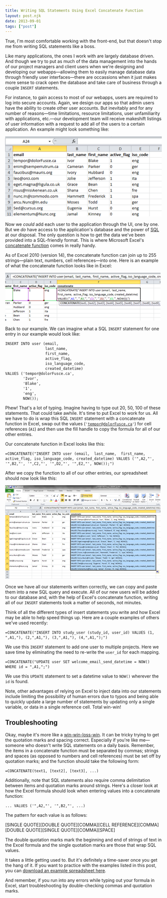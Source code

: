 ```yaml
---
title: Writing SQL Statements Using Excel Concatenate Function
layout: post.njk
date: 2013-09-01
tags: ["post"]
---
```


True, I'm most comfortable working with the front-end, but that doesn't stop me from writing SQL statements like a boss.

Like many applications, the ones I work with are largely database driven. And though we try to put as much of the data 
management into the hands of our project managers and client users when we're designing and developing our 
webapps—allowing them to easily manage database data through friendly user interfaces—there are occassions when it just 
makes more sense to crack open the database and take care of business through a couple <code>INSERT</code> statements.

For instance, to gain access to most of our webapps, users are required to log into secure accounts. Again, we design 
our apps so that admin users have the ability to create other user accounts. But inevitably and for any number of 
reasons—time limitations, resource limitations, user unfamiliarity with applications, etc.—our development team will 
receive makeshift listings of user information with a request to add all of the users to a certain application. An 
example might look something like:

<div class="text-center"><img class="mw-100 mb-4 shadow border" src="blog-writingSQLStatements-001.png" alt="Spreadsheet"></div>

Now we <em>could</em> add each user to the application through the UI, one by one. But we <em>do</em> have access to 
the application's database and the power of 
<a href="http://en.wikipedia.org/wiki/SQL" target="_blank" rel="noopener">SQL</a> at our disposal. The only question is 
how to get the data we've been provided into a SQL-friendly format. This is where Microsoft Excel's 
<a href="https://support.microsoft.com/en-us/office/combine-text-from-two-or-more-cells-into-one-cell-81ba0946-ce78-42ed-b3c3-21340eb164a6" target="_blank" rel="noopener">concatenate function</a> 
comes in really handy.

As of Excel 2010 (version 14), the concatenate function can join up to 255 strings—plain text, numbers, cell
references—into one. Here is an example of what the concatenate function looks like in Excel:

<div class="text-center"><img class="mw-100 mb-4 shadow border" src="blog-writingSQLStatements-002.png" alt="Concatenate Function"></div>

Back to our example. We can imagine what a SQL <code>INSERT</code> statement for one entry in our example would look
like:

<pre class="rounded-4 mb-3"><code class="language-sql">INSERT INTO user (email,
				  last_name,
				  first_name,
				  active_flag,
				  iso_language_code,
				  created_datetime)
VALUES ('tempor@dolorFusce.ca',
		'Ivor',
		'Blake',
		'1',
		'eng',
		NOW());
</code></pre>

Phew! That's a lot of typing. Imagine having to type out 20, 50, 100 of these statements. That could take awhile. It's
time to put Excel to work for us. All we have to do is wrap this SQL <code>INSERT</code> statement with a concatenate
function in Excel, swap out the values (<code>'tempor@dolorFusce.ca'</code>) for cell references (<code>A1</code>) and
then use the fill handle to copy the formula for all of our other entries.

Our concatenate function in Excel looks like this:

<pre class="rounded-4 mb-3"><code class="language-bash">=CONCATENATE("INSERT INTO user (email,  last_name,  first_name,  active_flag, iso_language_code, created_datetime) VALUES ('",A2,"', '",B2,"', '",C2,"', '",D2,"', '",E2,"', NOW());")</code></pre>

After we copy the function to all of our other entries, our spreadsheet should now look like this:

<div class="text-center"><img class="mw-100 mb-4 shadow border" src="blog-writingSQLStatements-003.png" alt="Completed Spreadsheet"></div>

Once we have all our statements written correctly, we can copy and paste them into a new SQL query and execute. All of
our new users will be added to our database and, with the help of Excel's concatenate function, writing all of our
<code>INSERT</code> statements took a matter of seconds, not minutes.

Think of all the different types of insert statements you write and how Excel may be able to help speed things up. Here
are a couple examples of others we've used recently:

<pre class="rounded-4 mb-3"><code class="language-bash">=CONCATENATE("INSERT INTO study_user (study_id, user_id) VALUES (1, ",A1,"), (2,",A1,"), (3,",A1,"), (4,",A1,");")</code></pre>

We use this <code>INSERT</code> statement to add one user to multiple projects. Here we save time by eliminating the
need to re-write the <code>user_id</code> for each mapping.

<pre class="rounded-4 mb-3"><code class="language-bash">=CONCATENATE("UPDATE user SET welcome_email_send_datetime = NOW() WHERE id = ",A1,";")</code></pre>

We use this <code>UPDATE</code> statement to set a datetime value to <code>NOW()</code> wherever the <code>id</code>
is found.

Note, other advantages of relying on Excel to inject data into our statements include limiting the possibility of human
errors due to typos and being able to quickly update a large number of statements by updating only a single variable, or
data in a single reference cell. Total win-win!

<h2>Troubleshooting</h2>

Okay, maybe it's more like a <a href="http://youtu.be/SUtL6IS7wcY?t=2m14s" target="_blank" rel="noopener">
win-win-loss-win</a>. It can be tricky trying to get the quotation marks and spacing correct. Especially if you're like
me—someone who doesn't write SQL statements on a daily basis. Remember, the items in a concatenate function must be
separated by commas; strings and spaces (as opposed to numbers and cell references) must be set off by quotation marks;
and the function should take the following form:

<pre class="rounded-4 mb-3"><code class="language-bash">=CONCATENATE(text1, [text2], [text3], ...)</code></pre>

Additionally, note that SQL statements also require comma delimitation between items and quotation marks around strings.
Here's a closer look at how the Excel formula should look when entering values into a concatenate function:

<pre class="rounded-4 mb-3"><code class="language-bash">... VALUES ('",A2,"', '",B2,"', ...)</code></pre>

The pattern for each value is as follows:

[SINGLE QUOTE][DOUBLE QUOTE][COMMA][CELL REFERENCE][COMMA][DOUBLE QUOTE][SINGLE QUOTE][COMMA][SPACE]

The double quotation marks mark the beginning and end of strings of text in the Excel formula and the single quotation
marks are those that wrap SQL values.

It takes a little getting used to. But it's definitely a time-saver once you get the hang of it. If you want to practice
with the examples listed in this post, you can
<a href="/assets/documents/concate.xlsx">download an example spreadsheet here</a>.

And remember, if you run into any errors while typing out your formula in Excel, start troubleshooting by
double-checking commas and quotation marks.